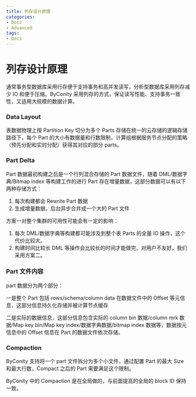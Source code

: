 ```yaml
---
title: 列存设计原理
categories:
- Docs
- Advanced
tags:
- Docs
---
```


# 列存设计原理

通常事务型数据库采用行存便于支持事务和高并发读写，分析型数据库采用列存减少 IO 和便于压缩。ByConity 采用列存的方式，保证读写性能、支持事务一致性，又适用大规模的数据计算。

### Data Layout

表数据物理上按 Partition Key 切分为多个 Parts 存储在统一的云存储的逻辑存储路径下，每个 Part 的大小有数据量和行数限制，计算组根据服务节点分配的策略（预先分配和实时分配）获得其对应的部分 parts。

### Part Delta

Part 数据最初构建之后是一个行列混合存储的 Part 数据文件，随着 DML/数据字典/Bitmap index 等构建工作的进行 Part 存在增量数据，这部分数据可以有以下两种存储方式：

1. 每次构建都会 Rewrite Part 数据
2. 生成增量数据，后台异步合并成一个大的 Part 文件

方案一对整个集群的可用性可能会有一定的影响：

1. 每次 DML/数据字典等构建都可能涉及到整个表 Parts 的全量 IO 操作，这个代价比较大。
2. 构建时间比较长 DML 等操作会比较长的时间才能做完，对用户不友好，我们采用方案二。

### Part 文件内容

part 数据分为两个部分：

一是整个 Part 包括 rows/schema/column data 在数据文件中的 Offset 等元信息，这部分信息持久化存储并被计算节点缓存

二是实际的数据信息，这部分信息包含实际的 column bin 数据/column mrk 数据/Map key bin/Map key index/数据字典数据/bitmap index 数据等，数据按元信息中的 Offset 信息在 Part 的数据文件依次存储。

### Compaction

ByConity 支持将一个 part 文件拆分为多个小文件，通过配置 Part 的最大 Size 和最大行数，Compact 之后的 Part 需要满足这个限制。

ByConity 中的 Compaction 是在全局做的，与前面提高的全局的 block ID 保持一致。
